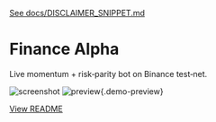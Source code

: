 [See docs/DISCLAIMER_SNIPPET.md](../DISCLAIMER_SNIPPET.md)

# Finance Alpha

Live momentum + risk‑parity bot on Binance test‑net.

![screenshot](https://colab.research.google.com/assets/colab-badge.svg)
![preview](https://media.giphy.com/media/hvRJCLFzcasrR4ia7z/giphy.gif){.demo-preview}


[View README](../../alpha_factory_v1/demos/finance_alpha/README.md)
